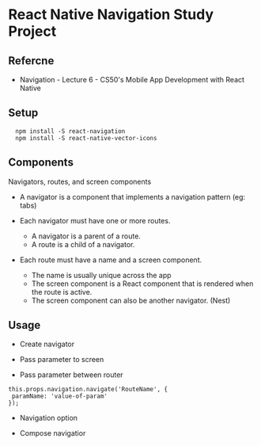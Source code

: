 # React Native Navigation Study Project

## Refercne

- Navigation - Lecture 6 - CS50's Mobile App Development with React Native



## Setup
```
  npm install -S react-navigation
  npm install -S react-native-vector-icons
```

## Components
Navigators, routes, and screen components

- A navigator is a component that implements a navigation pattern (eg: tabs)

- Each navigator must have one or more routes.
  - A navigator is a parent of a route.
  - A route is a child of a navigator.

- Each route must have a name and a screen component.
  - The name is usually unique across the app
  - The screen component is a React component that is rendered when the route is active.
  - The screen component can also be another navigator. (Nest)


## Usage
- Create navigator

- Pass parameter to screen

- Pass parameter between router
```
this.props.navigation.navigate('RouteName', {
 paramName: 'value-of-param'
});
```
- Navigation option

- Compose navigatior
```
```